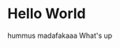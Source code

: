 <!DOCTYPE html>
<html>
<body>
<h1>Hello World</h1>
<p>hummus madafakaaa
  What's up</p>
  
</body>
</html>

